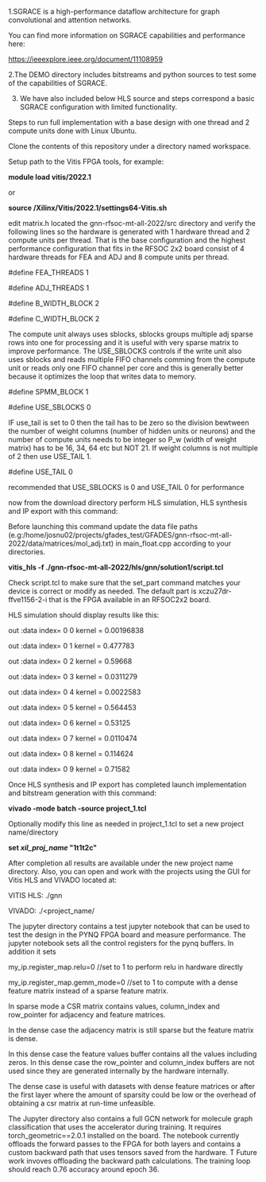 1.SGRACE is a high-performance dataflow architecture for graph convolutional and attention networks.

You can find more information on SGRACE capabilities and performance here:

https://ieeexplore.ieee.org/document/11108959


2.The DEMO directory includes bitstreams and python sources to test some of the capabilities of SGRACE.


3. We have also included below HLS source and steps correspond a basic SGRACE configuration with limited functionality. 


Steps to run full implementation with a base design with one thread and 2 compute units done with Linux Ubuntu.

Clone the contents of this repository under a directory named workspace.

Setup path to the Vitis FPGA tools, for example:

**module load vitis/2022.1**

or

**source <path to tools>/Xilinx/Vitis/2022.1/settings64-Vitis.sh**

edit matrix.h located the gnn-rfsoc-mt-all-2022/src directory and verify the following lines so the hardware is generated
with 1 hardware thread and 2 compute units per thread. That is the base configuration and the highest performance configuration
that fits in the RFSOC 2x2 board consist of 4 hardware threads for FEA and ADJ and 8 compute units per thread. 

#define FEA_THREADS 1

#define ADJ_THREADS 1

#define B_WIDTH_BLOCK 2 

#define C_WIDTH_BLOCK 2

The compute unit always uses sblocks, sblocks groups multiple adj sparse rows into one for processing and it is useful with very sparse matrix to improve performance.
The USE_SBLOCKS controls if the write unit also uses sblocks and reads multiple FIFO channels comming from the compute unit 
or reads only one FIFO channel per core and this is generally better because it optimizes the loop that writes data to memory.

#define SPMM_BLOCK 1

#define USE_SBLOCKS 0

IF use_tail is set to 0 then the tail has to be zero so the division bewtween the number of weight columns (number of hidden units or neurons) and the number of compute units needs to be integer
so  P_w (width of weight matrix) has to be 16, 34, 64 etc but NOT 21. If weight columns is not multiple of 2 then use USE_TAIL 1.

#define USE_TAIL 0

recommended that USE_SBLOCKS is 0 and USE_TAIL 0 for performance

now from the download directory perform HLS simulation, HLS synthesis and IP export with this command:

Before launching this command update the data file paths (e.g:/home/josnu02/projects/gfades_test/GFADES/gnn-rfsoc-mt-all-2022/data/matrices/mol_adj.txt) in main_float.cpp according to your directories.

**vitis_hls -f ./gnn-rfsoc-mt-all-2022/hls/gnn/solution1/script.tcl**

Check script.tcl to make sure that the set_part command matches your device is correct or modify as needed.
The default part is xczu27dr-ffve1156-2-i that is the FPGA available in an RFSOC2x2 board.


HLS simulation should display results like this:

out :data index= 0 0 kernel = 0.00196838

out :data index= 0 1 kernel = 0.477783

out :data index= 0 2 kernel = 0.59668

out :data index= 0 3 kernel = 0.0311279

out :data index= 0 4 kernel = 0.0022583

out :data index= 0 5 kernel = 0.564453

out :data index= 0 6 kernel = 0.53125

out :data index= 0 7 kernel = 0.0110474

out :data index= 0 8 kernel = 0.114624

out :data index= 0 9 kernel = 0.71582

Once HLS synthesis and IP export has completed launch implementation and bitstream generation with this command:

**vivado -mode batch -source project_1.tcl**

Optionally modify this line as needed in project_1.tcl to set a new project name/directory 

**set _xil_proj_name_ "1t1t2c"**

After completion all results are available under the new project name directory. 
Also, you can open and work with the projects using the GUI for Vitis HLS and VIVADO located at: 

VITIS HLS: ./gnn


VIVADO: ./<project_name/

The jupyter directory contains a test jupyter notebook that can be used to test the design in the PYNQ FPGA board
and measure performance.  The jupyter notebook sets all the control registers for the pynq buffers. In addition it sets

my_ip.register_map.relu=0  //set to 1 to perform relu in hardware directly

my_ip.register_map.gemm_mode=0 //set to 1 to compute with a dense feature matrix instead of a sparse feature matrix. 

In sparse mode a CSR matrix contains values, column_index and row_pointer for adjacency and feature matrices.

In the dense case the adjacency matrix is still sparse but the feature matrix is dense.
 
In this dense case the feature values buffer contains all the values including zeros. 
In this dense case the row_pointer and column_index buffers are not used since they are generated internally by the hardware
internally.

The dense case is useful with datasets with dense feature matrices or after the first layer where the amount of sparsity could be low or the overhead
of obtaining a csr matrix at run-time unfeasible. 

The Jupyter directory also contains a full GCN network for molecule graph classification that uses the accelerator during training. It requires torch_geometric==2.0.1 installed on the board.
The notebook currently offloads the forward passes to the FPGA for both layers and contains a custom backward path that uses tensors saved from the hardware. T
Future work invoves offloading the backward path calculations. The training loop should reach 0.76 accuracy around epoch 36.  

 



